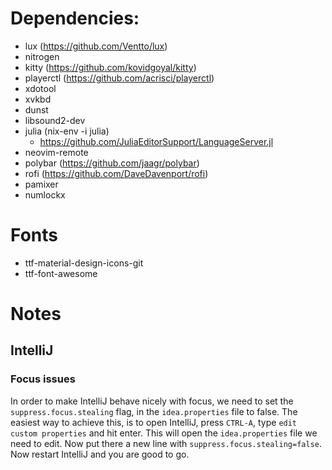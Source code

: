 # Dependencies:
* lux (https://github.com/Ventto/lux)
* nitrogen 
* kitty (https://github.com/kovidgoyal/kitty) 
* playerctl (https://github.com/acrisci/playerctl)
* xdotool 
* xvkbd 
* dunst
* libsound2-dev
* julia (nix-env -i julia)
  * https://github.com/JuliaEditorSupport/LanguageServer.jl
* neovim-remote 
* polybar (https://github.com/jaagr/polybar)
* rofi (https://github.com/DaveDavenport/rofi)
* pamixer
* numlockx

# Fonts
* ttf-material-design-icons-git
* ttf-font-awesome


# Notes

## IntelliJ

### Focus issues

In order to make IntelliJ behave nicely with focus, we need to set
the `suppress.focus.stealing` flag, in the `idea.properties` file to
false. The easiest way to achieve this, is to open IntelliJ, press
`CTRL-A`, type `edit custom properties` and hit enter. This will open
the `idea.properties` file we need to edit. Now put there a new line
with `suppress.focus.stealing=false`. Now restart IntelliJ and you are
good to go.
